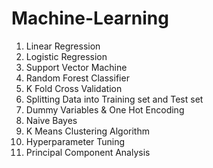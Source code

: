 # Machine-Learning

1. Linear Regression
2. Logistic Regression
3. Support Vector Machine 
4. Random Forest Classifier 
5. K Fold Cross Validation
6. Splitting Data into Training set and Test set
7. Dummy Variables & One Hot Encoding
8. Naive Bayes
9. K Means Clustering Algorithm
10. Hyperparameter Tuning
11. Principal Component Analysis
